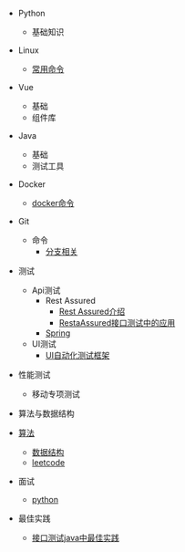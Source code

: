* Python
    * 基础知识
    
* Linux
  
    * [常用命令](linux/commander.md)
    
* Vue
  
    * 基础
    * 组件库
    
* Java
    * 基础
    * 测试工具
    
* Docker
  
    * [docker命令](docker/docker_command.md)
    
* Git
  
    * 命令
        * [分支相关](git/branch.md)
    
* 测试
    * Api测试
        * Rest Assured
            * [Rest Assured介绍](test/api/tools/Rest-assured/rest-assured-intro.md)
            * [RestaAssured接口测试中的应用](test/api/tools/Rest-assured/restassured.md)
        * [Spring](test/api/tools/spring.md)
    * UI测试
        * [UI自动化测试框架](test/ui/ui_auto_test.md)
* 性能测试
    * 移动专项测试
    
* 算法与数据结构
  
- [算法](al/al/sort.md)
  
  - [数据结构](al/interviews/data_structure.md)
  - [leetcode](al/leetcode/string.md)
  
* 面试

  * [python](python/interviews/questions.md)

  

* 最佳实践

  * [接口测试java中最佳实践](Best-practice/api_test_in_java.md)

    